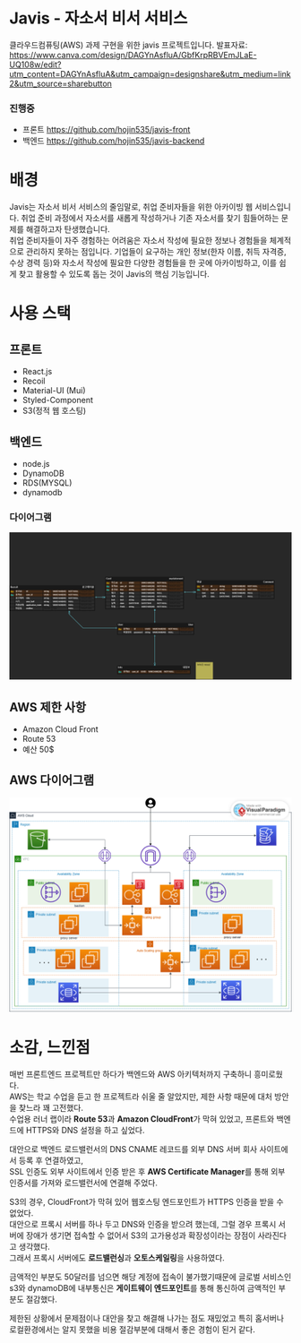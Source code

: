 # Javis - 자소서 비서 서비스
클라우드컴퓨팅(AWS) 과제 구현을 위한 javis 프로젝트입니다.
발표자료: https://www.canva.com/design/DAGYnAsfluA/GbfKrpRBVEmJLaE-UQ108w/edit?utm_content=DAGYnAsfluA&utm_campaign=designshare&utm_medium=link2&utm_source=sharebutton
### 진행중
- 프론트 https://github.com/hojin535/javis-front
- 백엔드 https://github.com/hojin535/javis-backend

# 배경

Javis는 자소서 비서 서비스의 줄임말로, 취업 준비자들을 위한 아카이빙 웹 서비스입니다. 취업 준비 과정에서 자소서를 새롭게 작성하거나 기존 자소서를 찾기 힘들어하는 문제를 해결하고자 탄생했습니다.  
취업 준비자들이 자주 경험하는 어려움은 자소서 작성에 필요한 정보나 경험들을 체계적으로 관리하지 못하는 점입니다. 기업들이 요구하는 개인 정보(한자 이름, 취득 자격증, 수상 경력 등)와 자소서 작성에 필요한 다양한 경험들을 한 곳에 아카이빙하고, 이를 쉽게 찾고 활용할 수 있도록 돕는 것이 Javis의 핵심 기능입니다.


# 사용 스택
## 프론트
- React.js
- Recoil
- Material-UI (Mui)
- Styled-Component
- S3(정적 웹 호스팅)

## 백엔드
- node.js
- DynamoDB
- RDS(MYSQL)
- dynamodb
### 다이어그램
![Javis 이미지](readmeImages/javis.png)


## AWS 제한 사항
- Amazon Cloud Front
- Route 53
- 예산 50$
## AWS 다이어그램
![AWS 다이어그램](readmeImages/aws%20cloud.png)


# 소감, 느낀점

매번 프론트엔드 프로젝트만 하다가 백엔드와 AWS 아키텍처까지 구축하니 흥미로웠다.<br>
AWS는 학교 수업을 듣고 한 프로젝트라 쉬울 줄 알았지만, 제한 사항 때문에 대처 방안을 찾느라 꽤 고전했다.  
수업용 러너 랩이라 **Route 53**과 **Amazon CloudFront**가 막혀 있었고, 프론트와 백엔드에 HTTPS와 DNS 설정을 하고 싶었다.

대안으로 백엔드 로드밸런서의 DNS CNAME 레코드를 외부 DNS 서버 회사 사이트에서 등록 후 연결하였고,  
SSL 인증도 외부 사이트에서 인증 받은 후 **AWS Certificate Manager**를 통해 외부 인증서를 가져와 로드밸런서에 연결해 주었다.  

S3의 경우, CloudFront가 막혀 있어 웹호스팅 엔드포인트가 HTTPS 인증을 받을 수 없었다.  
대안으로 프록시 서버를 하나 두고 DNS와 인증을 받으려 했는데, 그럴 경우 프록시 서버에 장애가 생기면 접속할 수 없어서 S3의 고가용성과 확장성이라는 장점이 사라진다고 생각했다.  
그래서 프록시 서버에도 **로드밸런싱**과 **오토스케일링**을 사용하였다.

금액적인 부분도 50달러를 넘으면 해당 계정에 접속이 불가했기때문에 글로벌 서비스인 s3와 dynamoDB에 내부통신은 **게이트웨이 엔드포인트**를 통해 통신하여 금액적인 부분도 절감했다.

제한된 상황에서 문제점이나 대안을 찾고 해결해 나가는 점도 재밌었고 특히 홈서버나 로컬환경에서는 알지 못했을 비용 절감부분에 대해서
좋은 경험이 된거 같다.
